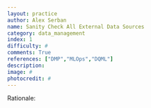 ```yaml
---
layout: practice
author: Alex Serban
name: Sanity Check All External Data Sources
category: data_management
index: 1
difficulty: #
comments: True
references: ["DMP","MLOps","DQML"]
description:
image: #
photocredit: #
---
```



Rationale:



